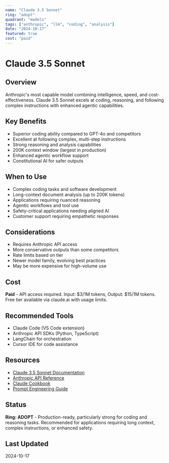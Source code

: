 ```yaml
---
name: "Claude 3.5 Sonnet"
ring: "adopt"
quadrant: "models"
tags: ["anthropic", "llm", "coding", "analysis"]
date: "2024-10-17"
featured: true
cost: "paid"
---
```


# Claude 3.5 Sonnet

## Overview
Anthropic's most capable model combining intelligence, speed, and cost-effectiveness. Claude 3.5 Sonnet excels at coding, reasoning, and following complex instructions with enhanced agentic capabilities.

## Key Benefits
- Superior coding ability compared to GPT-4o and competitors
- Excellent at following complex, multi-step instructions
- Strong reasoning and analysis capabilities
- 200K context window (largest in production)
- Enhanced agentic workflow support
- Constitutional AI for safer outputs

## When to Use
- Complex coding tasks and software development
- Long-context document analysis (up to 200K tokens)
- Applications requiring nuanced reasoning
- Agentic workflows and tool use
- Safety-critical applications needing aligned AI
- Customer support requiring empathetic responses

## Considerations
- Requires Anthropic API access
- More conservative outputs than some competitors
- Rate limits based on tier
- Newer model family, evolving best practices
- May be more expensive for high-volume use

## Cost
**Paid** - API access required. Input: $3/1M tokens, Output: $15/1M tokens. Free tier available via claude.ai with usage limits.

## Recommended Tools
- Claude Code (VS Code extension)
- Anthropic API SDKs (Python, TypeScript)
- LangChain for orchestration
- Cursor IDE for code assistance

## Resources
- [Claude 3.5 Sonnet Documentation](https://docs.anthropic.com/claude/docs/models-overview)
- [Anthropic API Reference](https://docs.anthropic.com/claude/reference/)
- [Claude Cookbook](https://github.com/anthropics/anthropic-cookbook)
- [Prompt Engineering Guide](https://docs.anthropic.com/claude/docs/prompt-engineering)

## Status
**Ring: ADOPT** - Production-ready, particularly strong for coding and reasoning tasks. Recommended for applications requiring long context, complex instructions, or enhanced safety.

## Last Updated
2024-10-17

